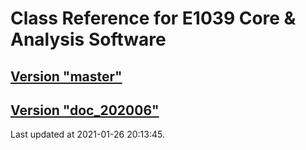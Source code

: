 # Class Reference for E1039 Core & Analysis Software
## [Version "master"](master/)
## [Version "doc_202006"](doc_202006/)
Last updated at 2021-01-26 20:13:45.
